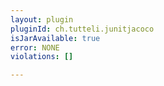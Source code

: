 ```yaml
---
layout: plugin
pluginId: ch.tutteli.junitjacoco
isJarAvailable: true
error: NONE
violations: []

---
```

